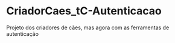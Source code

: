 # CriadorCaes_tC-Autenticacao
Projeto dos criadores de cães, mas agora com as ferramentas de autenticação
